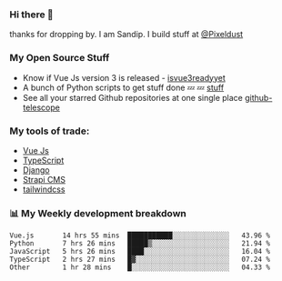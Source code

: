 ### Hi there 👋

thanks for dropping by.
I am Sandip. I build stuff at [@Pixeldust](github.com/pixeldust-in/)

###  **My Open Source Stuff**

 - Know if Vue Js version 3 is released -  [isvue3readyyet](https://github.com/sandiprb/isvue3readyyet)
 - A bunch of Python scripts to get stuff done 💤 💤 [stuff](https://github.com/sandiprb/stuff)
 - See all your starred Github repositories at one single place [github-telescope](https://github.com/sandiprb/github-telescope)



###  **My tools of trade:**
 - [Vue Js](https://github.com/vuejs/vue/)
 - [TypeScript](https://github.com/microsoft/TypeScript)
 - [Django](github.com/django/django)
 - [Strapi CMS](github.com/strapi/strapi)
 - [tailwindcss](https://github.com/tailwindlabs/tailwindcss)


###  📊 **My Weekly development breakdown**
<!--START_SECTION:waka-->
```text
Vue.js       14 hrs 55 mins  ███████████░░░░░░░░░░░░░░   43.96 % 
Python       7 hrs 26 mins   █████▒░░░░░░░░░░░░░░░░░░░   21.94 % 
JavaScript   5 hrs 26 mins   ████░░░░░░░░░░░░░░░░░░░░░   16.04 % 
TypeScript   2 hrs 27 mins   █▓░░░░░░░░░░░░░░░░░░░░░░░   07.24 % 
Other        1 hr 28 mins    █░░░░░░░░░░░░░░░░░░░░░░░░   04.33 % 
```
<!--END_SECTION:waka-->
